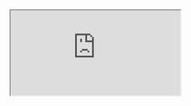 <iframe src="https://img.shields.io/badge/Version-1.0.1-brightgreen"/>
# EasyVideoCall
A Javascript library for easy video conferencing using webrtc

# How to use
Just include it to your html file like this:<br/>
<code>&lt;script type="text/javascript" src="easyvideocall.js"&gt;&lt;/script&gt;</code><br/>
Then use it like this:<br/>
<code><pre>
const vidCall = new EasyVideoCall();
vidCall.onGotCamera = function(stream) {
  // handle stream
};
vidCall.onCall = function(user) {
  // handle incoming calls, return true to answer and vice versa 
  return confirm("Answer "+user.name+"?");
};
vidCall.onMessage = function(user,msg) {
  // handle an incoming message
  alert(user.name+":\n"+msg);
};
vidCall.onNewUser = function(user) {
  //this callback is called everytime when a user sends a Scan or ScanAnswer type and it is new
};
vidCall.localUser.name = "My Cool Name";
vidCall.init({"video":true,"audio":false});
/* this handles necessary components to start
The first parameter is a MediaStream Constraints
*/
</pre></code>

## To make a call
<code>vidCall.call(userId)</code>
